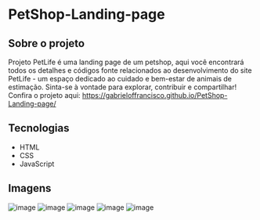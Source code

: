 # PetShop-Landing-page

## Sobre o projeto
Projeto PetLife é uma landing page de um petshop, aqui você encontrará todos os detalhes e códigos fonte relacionados ao desenvolvimento do site PetLife - um espaço dedicado ao cuidado e bem-estar de animais de estimação. Sinta-se à vontade para explorar, contribuir e compartilhar! Confira o projeto aqui: https://gabrieloffrancisco.github.io/PetShop-Landing-page/

## Tecnologias
* HTML
* CSS
* JavaScript

## Imagens
![image](https://github.com/GabrielOFFrancisco/PetShop-Landing-page/assets/128921650/456b1f7e-5e1c-4b1e-9c13-3e05cba95268)
![image](https://github.com/GabrielOFFrancisco/PetShop-Landing-page/assets/128921650/17a85c37-446c-4737-97df-07991aad1622)
![image](https://github.com/GabrielOFFrancisco/PetShop-Landing-page/assets/128921650/200e74c5-52b8-40af-a42e-0ccc6833aa8c)
![image](https://github.com/GabrielOFFrancisco/PetShop-Landing-page/assets/128921650/eae1c16d-0bab-4094-bb14-25c87710705b)
![image](https://github.com/GabrielOFFrancisco/PetShop-Landing-page/assets/128921650/260d4e03-0ba9-4486-8c69-725647ca782e)

